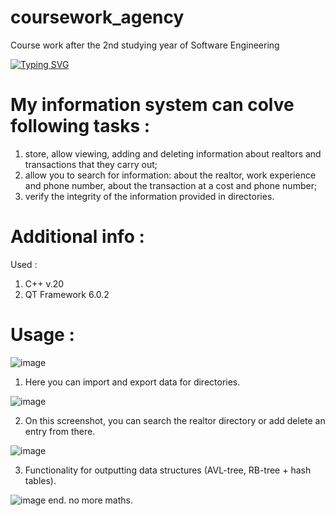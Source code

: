 # coursework_agency
Course work after the 2nd studying year of Software Engineering

[![Typing SVG](https://readme-typing-svg.herokuapp.com?color=%2336BCF7&lines=All-in-one+V2)](https://git.io/typing-svg)

# My information system can colve following tasks :

1) store, allow viewing, adding and deleting
information about realtors and transactions that they carry out;
2) allow you to search for information: about the realtor, work experience and
phone number, about the transaction at a cost and phone number;
3) verify the integrity of the information provided in
directories.

# Additional info :
Used :
1) C++ v.20
2) QT Framework 6.0.2

# Usage :
![image](https://github.com/elstrak/coursework_agency/assets/89124030/ab606ea9-a37b-4b1a-bd1b-1b5aff7902b7)

1) Here you can import and export data for directories.

![image](https://github.com/elstrak/coursework_agency/assets/89124030/2069f04e-7f39-4447-838f-ef1e1e25f2d6)

2) On this screenshot, you can search the realtor directory or add delete an entry from there.

![image](https://github.com/elstrak/coursework_agency/assets/89124030/2c66e210-9ff0-47f2-8864-452a7c020f33)

3) Functionality for outputting data structures (AVL-tree, RB-tree + hash tables).

![image](https://github.com/elstrak/coursework_agency/assets/89124030/d90ffe4f-33cb-4f8e-b3f5-7f1f966a3c0e)
end. no more maths.






